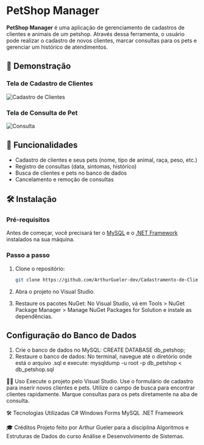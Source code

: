 # PetShop Manager

**PetShop Manager** é uma aplicação de gerenciamento de cadastros de clientes e animais de um petshop. Através dessa ferramenta, o usuário pode realizar o cadastro de novos clientes, marcar consultas para os pets e gerenciar um histórico de atendimentos.

## 📸 Demonstração

### Tela de Cadastro de Clientes
![Cadastro de Clientes](https://github.com/user-attachments/assets/561b39c1-4109-4d73-808f-2306eaf05034)



### Tela de Consulta de Pet
![Consulta](https://github.com/user-attachments/assets/488f036a-8161-49b2-8e2a-d09cc6e88b35)

## 🚀 Funcionalidades

- Cadastro de clientes e seus pets (nome, tipo de animal, raça, peso, etc.)
- Registro de consultas (data, sintomas, histórico)
- Busca de clientes e pets no banco de dados
- Cancelamento e remoção de consultas

## 🛠️ Instalação

### Pré-requisitos
Antes de começar, você precisará ter o [MySQL](https://www.mysql.com/) e o [.NET Framework](https://dotnet.microsoft.com/download) instalados na sua máquina.

### Passo a passo

1. Clone o repositório:
   ```bash
   git clone https://github.com/ArthurGueler-dev/Cadastramento-de-Clientes-Petshop.git
2. Abra o projeto no Visual Studio.

3. Restaure os pacotes NuGet: No Visual Studio, vá em Tools > NuGet Package Manager > Manage NuGet Packages for Solution e instale as dependências.

## Configuração do Banco de Dados

1. Crie o banco de dados no MySQL: CREATE DATABASE db_petshop;
2. Restaure o banco de dados: No terminal, navegue até o diretório onde está o arquivo .sql e execute: mysqldump -u root -p db_petshop < db_petshop.sql

👨‍💻 Uso
Execute o projeto pelo Visual Studio.
Use o formulário de cadastro para inserir novos clientes e pets.
Utilize o campo de busca para encontrar clientes rapidamente.
Marque consultas para os pets diretamente na aba de consulta.

🛠️ Tecnologias Utilizadas
C#
Windows Forms
MySQL
.NET Framework

🎓 Créditos
Projeto feito por Arthur Gueler para a disciplina Algoritmos e Estruturas de Dados do curso Análise e Desenvolvimento de Sistemas.




